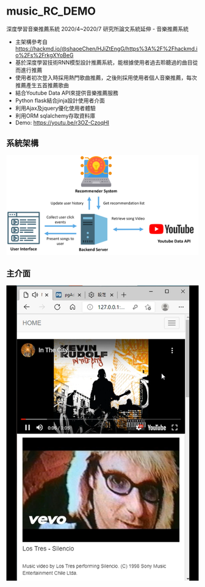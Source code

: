 # music_RC_DEMO

深度學習音樂推薦系統
2020/4~2020/7
研究所論文系統延伸 - 音樂推薦系統
- 主架構參考自 https://hackmd.io/@shaoeChen/HJiZtEngG/https%3A%2F%2Fhackmd.io%2Fs%2FrkgXYoBeG
- 基於深度學習技術RNN模型設計推薦系統，能根據使用者過去聆聽過的曲目從而進行推薦
- 使用者初次登入時採用熱門歌曲推薦，之後則採用使用者個人音樂推薦，每次推薦產生五首推薦歌曲
- 結合Youtube Data API來提供音樂推薦服務
- Python flask結合jinja設計使用者介面
- 利用Ajax及jquery優化使用者體驗
- 利用ORM sqlalchemy存取資料庫
- Demo: https://youtu.be/r3OZ-CzoqHI

## 系統架構
![image](system.png)

## 主介面
![image](music_fg.png)